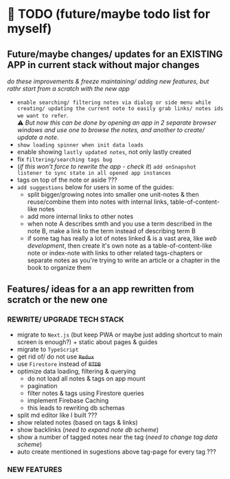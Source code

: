 # 🚀 TODO (future/maybe todo list for myself)

## Future/maybe changes/ updates for an EXISTING APP in current stack without major changes

*do these improvements & freeze maintaining/ adding new features, but rathr start from a scratch with the new app*

- `enable searching/ filtering notes via dialog or side menu while creating/ updating the current note to easily grab links/ notes ids we want to refer`.
<br>⚠️ *But now this can be done by opening an app in 2 separate browser windows and use one to browse the notes, and another to create/ update a note*.
- `show loading spinner when init data loads`
- enable showing `lastly updated notes`, not only lastly created
- fix `filtering/searching tags bug`
- (*if this won't force to rewrite the app - check it*) `add onSnapshot listener to sync state in all opened app instances`
- tags on top of the note or aside ???
- `add suggestions` below for users in some of the guides:
  - split bigger/growing notes into smaller one unit-notes & then reuse/combine them into notes with internal links, table-of-content-like notes
  - add more internal links to other notes
  - when note A describes smth and you use a term described in the note B, make a link to the term instead of describing term B
  - if some tag has really a lot of notes linked & is a vast area, like *web development*, then create it's own note as a table-of-content-like note or index-note with links to other related tags-chapters or separate notes as you're trying to write an article or a chapter in the book to organize them

## Features/ ideas for a an app rewritten from scratch or the new one

### REWRITE/ UPGRADE TECH STACK

- migrate to `Next.js` (but keep PWA or maybe just adding shortcut to main screen is enough?) + static about pages & guides
- migrate to `TypeScript`
- get rid of/ do not use ~~`Redux`~~
- use `Firestore` instead of ~~`RTDB`~~
- optimize data loading, filtering & querying
  - do not load all notes & tags on app mount
  - pagination
  - filter notes & tags using Firestore queries
  - implement Firebase Caching
  - this leads to rewriting db schemas
- split md editor like I built ???
- show related notes (based on tags & links)
- show backlinks (*need to expand note db scheme*)
- show a number of tagged notes near the tag (*need to change tag data scheme*)
- auto create mentioned in sugestions above tag-page for every tag ??? 

### NEW FEATURES



